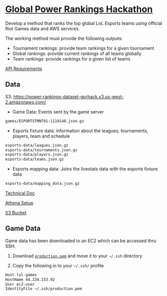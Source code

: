 # [Global Power Rankings Hackathon](https://lolglobalpowerrankings.devpost.com/)
Develop a method that ranks the top global LoL Esports teams using official Riot Games data and AWS services.

The working method must provide the following outputs:

- Tournament rankings: provide team rankings for a given tournament
- Global rankings: provide current rankings of all teams globally
- Team rankings: provide rankings for a given list of teams

[API Requirements](https://docs.google.com/document/d/1Klodp4YqE6bIOES026ecmNb_jS5IOntRqLv5EmDAXyc/edit)

## Data
S3: https://power-rankings-dataset-gprhack.s3.us-west-2.amazonaws.com/

- Game Data: Events sent by the game server
```sh
games/ESPORTSTMNT01:1110148.json.gz
```

- Esports fixture data: Information about the leagues, tournaments, players, team and schedule
```sh
esports-data/leagues.json.gz
esports-data/tournaments.json.gz
esports-data/players.json.gz
esports-data/teams.json.gz
```

- Esports mapping data: Joins the livestats data with the esports fixture data
```sh
esports-data/mapping_data.json.gz
```

[Technical Doc](https://docs.google.com/document/d/1wFRehKMJkkRR5zyjEZyaVL9H3ZbhP7_wP0FBE5ID40c/edit#heading=h.4osafmixo0au)

[Athena Setup](https://docs.google.com/document/d/14uhbMUYb7cR_Hg6UWjlAgnN-hSy0ymhz19-_A6eidxI/edit#heading=h.mn6lxq2agqoh)

[S3 Bucket](https://s3.console.aws.amazon.com/s3/buckets/power-rankings-dataset-gprhack)

## Game Data

Game data has been downloaded to an EC2 which can be accessed thru SSH.

1. Download [`production.pem`](https://github.com/projectulterior/devops/blob/master/.keys/production.pem) and move it to your `~/.ssh` directory

2. Copy the following in to your `~/.ssh/` profile
```sh
Host lol-games
HostName 44.234.153.92
User ec2-user
IdentityFile ~/.ssh/production.pem
```

